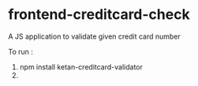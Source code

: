 # frontend-creditcard-check
A JS application to validate given credit card number

To run :
1. npm install ketan-creditcard-validator
2.


